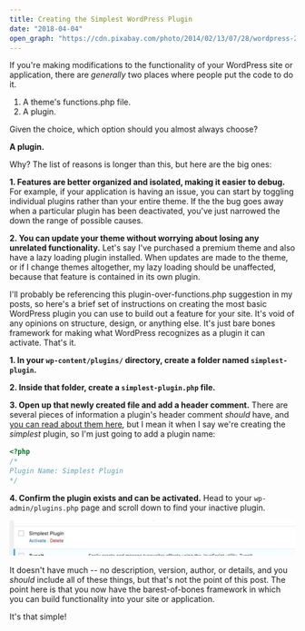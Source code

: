 ```yaml
---
title: Creating the Simplest WordPress Plugin
date: "2018-04-04"
open_graph: "https://cdn.pixabay.com/photo/2014/02/13/07/28/wordpress-265132_1280.jpg"
---
```


If you're making modifications to the functionality of your WordPress site or application, there are _generally_ two places where people put the code to do it.

1. A theme's functions.php file. 
2. A plugin.

Given the choice, which option should you almost always choose? 

**A plugin.**

Why? The list of reasons is longer than this, but here are the big ones: 

**1. Features are better organized and isolated, making it easier to debug.**
For example, if your application is having an issue, you can start by toggling individual plugins rather than your entire theme. If the the bug goes away when a particular plugin has been deactivated, you've just narrowed the down the range of possible causes. 

**2. You can update your theme without worrying about losing any unrelated functionality.** 
Let's say I've purchased a premium theme and also have a lazy loading plugin installed. When updates are made to the theme, or if I change themes altogether, my lazy loading should be unaffected, because that feature is contained in its own plugin. 

I'll probably be referencing this plugin-over-functions.php suggestion in my posts, so here's a brief set of instructions on creating the most basic WordPress plugin you can use to build out a feature for your site. It's void of any opinions on structure, design, or anything else. It's just bare bones framework for making what WordPress recognizes as a plugin it can activate. That's it. 

**1. In your `wp-content/plugins/` directory, create a folder named `simplest-plugin`.**

**2. Inside that folder, create a `simplest-plugin.php` file.**

**3. Open up that newly created file and add a header comment.**
There are several pieces of information a plugin's header comment _should_ have, and [you can read about them here](https://developer.wordpress.org/plugins/the-basics/header-requirements/), but I mean it when I say we're creating the _simplest_ plugin, so I'm just going to add a plugin name: 

```php
<?php
/*
Plugin Name: Simplest Plugin
*/
```

**4. Confirm the plugin exists and can be activated.** 
Head to your `wp-admin/plugins.php` page and scroll down to find your inactive plugin.

![The Simplest WordPress Plugin](simplest-wordpress-plugin.jpg)

It doesn't have much -- no description, version, author, or details, and you _should_ include all of these things, but that's not the point of this post. The point here is that you now have the barest-of-bones framework in which you can build functionality into your site or application. 

It's that simple!